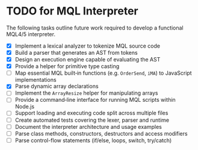 # TODO for MQL Interpreter

The following tasks outline future work required to develop a functional MQL4/5 interpreter.

- [x] Implement a lexical analyzer to tokenize MQL source code
- [x] Build a parser that generates an AST from tokens
- [x] Design an execution engine capable of evaluating the AST
- [x] Provide a helper for primitive type casting
- [ ] Map essential MQL built‑in functions (e.g. `OrderSend`, `iMA`) to JavaScript implementations
- [x] Parse dynamic array declarations
- [ ] Implement the `ArrayResize` helper for manipulating arrays
- [ ] Provide a command‑line interface for running MQL scripts within Node.js
- [ ] Support loading and executing code split across multiple files
- [ ] Create automated tests covering the lexer, parser and runtime
- [ ] Document the interpreter architecture and usage examples
- [ ] Parse class methods, constructors, destructors and access modifiers
- [ ] Parse control-flow statements (if/else, loops, switch, try/catch)
